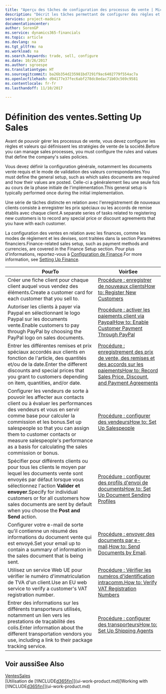 ```yaml
---
title: "Aperçu des tâches de configuration des processus de vente | Microsoft Docs"
description: "Décrit les tâches permettant de configurer des règles et des valeurs pour définir vos stratégies et vos processus de vente."
services: project-madeira
documentationcenter: 
author: SorenGP
ms.service: dynamics365-financials
ms.topic: article
ms.devlang: na
ms.tgt_pltfrm: na
ms.workload: na
ms.search.keywords: trade, sell, configure
ms.date: 10/26/2017
ms.author: sgroespe
ms.translationtype: HT
ms.sourcegitcommit: ba26b354d235981bd7291f9ac6402779f554ac7a
ms.openlocfilehash: d94177e37fec6abf278dc8edac71b03c569c9581
ms.contentlocale: fr-fr
ms.lasthandoff: 11/10/2017

---
```

# <a name="setting-up-sales"></a><span data-ttu-id="448cb-103">Définition des ventes.</span><span class="sxs-lookup"><span data-stu-id="448cb-103">Setting Up Sales</span></span>
<span data-ttu-id="448cb-104">Avant de pouvoir gérer les processus de vente, vous devez configurer les règles et valeurs qui définissent les stratégies de vente de la société.</span><span class="sxs-lookup"><span data-stu-id="448cb-104">Before you can manage sales processes, you must configure the rules and values that define the company's sales policies.</span></span>

<span data-ttu-id="448cb-105">Vous devez définir la configuration générale, notamment les documents vente requis et le mode de validation des valeurs correspondantes.</span><span class="sxs-lookup"><span data-stu-id="448cb-105">You must define the general setup, such as which sales documents are required and how their values are posted.</span></span> <span data-ttu-id="448cb-106">Celle-ci a généralement lieu une seule fois au cours de la phase initiale de l'implémentation.</span><span class="sxs-lookup"><span data-stu-id="448cb-106">This general setup is typically performed once during the initial implementation.</span></span>

<span data-ttu-id="448cb-107">Une série de tâches distincte en relation avec l'enregistrement de nouveaux clients consiste à enregistrer les prix spéciaux ou les accords de remise établis avec chaque client.</span><span class="sxs-lookup"><span data-stu-id="448cb-107">A separate series of tasks related to registering new customers is to record any special price or discount agreements that you have with each customer.</span></span>

<span data-ttu-id="448cb-108">La configuration des ventes en relation avec les finances, comme les modes de règlement et les devises, sont traitées dans la section Paramètres financiers.</span><span class="sxs-lookup"><span data-stu-id="448cb-108">Finance-related sales setup, such as payment methods and currencies, are covered in the Finance Setup section.</span></span> <span data-ttu-id="448cb-109">Pour plus d'informations, reportez-vous à [Configuration de Finance](finance-setup-finance.md).</span><span class="sxs-lookup"><span data-stu-id="448cb-109">For more information, see [Setting Up Finance](finance-setup-finance.md).</span></span>

| <span data-ttu-id="448cb-110">Pour</span><span class="sxs-lookup"><span data-stu-id="448cb-110">To</span></span> | <span data-ttu-id="448cb-111">Voir</span><span class="sxs-lookup"><span data-stu-id="448cb-111">See</span></span> |
| --- | --- |
| <span data-ttu-id="448cb-112">Créer une fiche client pour chaque client auquel vous vendez des éléments.</span><span class="sxs-lookup"><span data-stu-id="448cb-112">Create a customer card for each customer that you sell to.</span></span> |[<span data-ttu-id="448cb-113">Procédure : enregistrer de nouveaux clients</span><span class="sxs-lookup"><span data-stu-id="448cb-113">How to: Register New Customers</span></span>](sales-how-register-new-customers.md) |
| <span data-ttu-id="448cb-114">Autoriser les clients à payer via Paypal en sélectionnant le logo Paypal sur les documents vente.</span><span class="sxs-lookup"><span data-stu-id="448cb-114">Enable customers to pay through PayPal by choosing the PayPal logo on sales documents.</span></span> |[<span data-ttu-id="448cb-115">Procédure : activer les paiements client via Paypal</span><span class="sxs-lookup"><span data-stu-id="448cb-115">How to: Enable Customer Payment Through PayPal</span></span>](sales-how-enable-payment-service-extensions.md) |
| <span data-ttu-id="448cb-116">Entrer les différentes remises et prix spéciaux accordés aux clients en fonction de l'article, des quantités et/ou de la date.</span><span class="sxs-lookup"><span data-stu-id="448cb-116">Enter the different discounts and special prices that you grant to customers depending on item, quantities, and/or date.</span></span> |[<span data-ttu-id="448cb-117">Procédure : enregistrement des prix de vente, des remises et des accords sur les paiements</span><span class="sxs-lookup"><span data-stu-id="448cb-117">How to: Record Sales Price, Discount, and Payment Agreements</span></span>](sales-how-record-sales-price-discount-payment-agreements.md) |
| <span data-ttu-id="448cb-118">Configurer les vendeurs de sorte à pouvoir les affecter aux contacts client ou à évaluer les performances des vendeurs et vous en servir comme base pour calculer la commission et les bonus.</span><span class="sxs-lookup"><span data-stu-id="448cb-118">Set up salespeople so that you can assign them to customer contacts or measure salespeople's performance as a basis for calculating the sales commission or bonus.</span></span> |[<span data-ttu-id="448cb-119">Procédure : configurer des vendeurs</span><span class="sxs-lookup"><span data-stu-id="448cb-119">How to: Set Up Salespeople</span></span>](sales-how-setup-salespeople.md) |
| <span data-ttu-id="448cb-120">Spécifier pour différents clients ou pour tous les clients le moyen par lequel les documents vente sont envoyés par défaut lorsque vous sélectionnez l'action **Valider et envoyer**.</span><span class="sxs-lookup"><span data-stu-id="448cb-120">Specify for individual customers or for all customers how sales documents are sent by default when you choose the **Post and Send** action.</span></span> |[<span data-ttu-id="448cb-121">Procédure : configurer des profils d'envoi de documents</span><span class="sxs-lookup"><span data-stu-id="448cb-121">How to: Set Up Document Sending Profiles</span></span>](sales-how-setup-document-send-profiles.md) |
| <span data-ttu-id="448cb-122">Configurer votre e-mail de sorte qu'il contienne un résumé des informations du document vente qui est envoyé.</span><span class="sxs-lookup"><span data-stu-id="448cb-122">Set your email up to contain a summary of information in the sales document that is being sent.</span></span> |<span data-ttu-id="448cb-123">[Procédure : envoyer des documents par e-mail](ui-how-send-documents-email.md).</span><span class="sxs-lookup"><span data-stu-id="448cb-123">[How to: Send Documents by Email](ui-how-send-documents-email.md).</span></span> |
|<span data-ttu-id="448cb-124">Utilisez un service Web UE pour vérifier le numéro d'immatriculation de TVA d'un client.</span><span class="sxs-lookup"><span data-stu-id="448cb-124">Use an EU web service to verify a customer's VAT registration number.</span></span>|[<span data-ttu-id="448cb-125">Procédure : Vérifier les numéros d'identification intracomm.</span><span class="sxs-lookup"><span data-stu-id="448cb-125">How to: Verify VAT Registration Numbers</span></span>](finance-setup-vat.md)|
|<span data-ttu-id="448cb-126">Entrer des informations sur les différents transporteurs utilisés, notamment un lien vers les prestations de traçabilité des colis.</span><span class="sxs-lookup"><span data-stu-id="448cb-126">Enter information about the different transportation vendors you use, including a link to their package tracking service.</span></span>|[<span data-ttu-id="448cb-127">Procédure : configurer des transporteurs</span><span class="sxs-lookup"><span data-stu-id="448cb-127">How to: Set Up Shipping Agents</span></span>](sales-how-to-set-up-shipping-agents.md)|

## <a name="see-also"></a><span data-ttu-id="448cb-128">Voir aussi</span><span class="sxs-lookup"><span data-stu-id="448cb-128">See Also</span></span>
[<span data-ttu-id="448cb-129">Ventes</span><span class="sxs-lookup"><span data-stu-id="448cb-129">Sales</span></span>](sales-manage-sales.md)  
<span data-ttu-id="448cb-130">[Utilisation de [!INCLUDE[d365fin](includes/d365fin_md.md)]](ui-work-product.md)</span><span class="sxs-lookup"><span data-stu-id="448cb-130">[Working with [!INCLUDE[d365fin](includes/d365fin_md.md)]](ui-work-product.md)</span></span>

